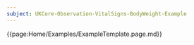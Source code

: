 ```yaml
---
subject: UKCore-Observation-VitalSigns-BodyWeight-Example
---
```

{{page:Home/Examples/ExampleTemplate.page.md}}